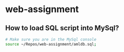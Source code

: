 # web-assignment

## How to load SQL script into MySql?
``` sh
# Make sure you are in the MySql console
source ~/Repos/web-assignment/amldb.sql;
```

